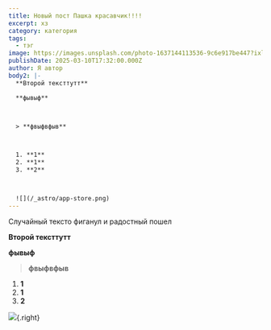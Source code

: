 ```yaml
---
title: Новый пост Пашка красавчик!!!!
excerpt: хз
category: категория
tags:
  - тэг
image: https://images.unsplash.com/photo-1637144113536-9c6e917be447?ixlib=rb-4.0.3&ixid=M3wxMjA3fDB8MHxwaG90by1wYWdlfHx8fGVufDB8fHx8fA%3D%3D&auto=format&fit=crop&w=1674&q=80
publishDate: 2025-03-10T17:32:00.000Z
author: Я автор
body2: |-
  **Второй тексттутт**

  **фывыф**



  > **фвыфвфыв**



  1. **1**
  2. **1**
  3. **2**



  ![](/_astro/app-store.png)
---
```

Случайный тексто фиганул и радостный пошел

**Второй тексттутт**

**фывыф**



> **фвыфвфыв**



1. **1**
2. **1**
3. **2**



![](/_astro/app-store.png){.right}
